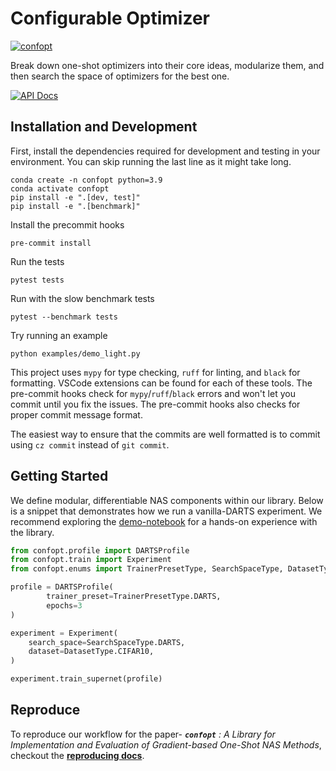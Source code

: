 # Configurable Optimizer

[![confopt](https://i.postimg.cc/xCsTZyrM/diagram-20250403.png)](https://postimg.cc/7G2kGzZZ)

Break down one-shot optimizers into their core ideas, modularize them, and then search the space of optimizers for the best one.

[![API Docs](https://img.shields.io/badge/docs-API-blue)](https://automl.github.io/ConfigurableOptimizer/index.html)


## Installation and Development
First, install the dependencies required for development and testing in your environment. You can skip running the last line as it might take long.

```
conda create -n confopt python=3.9
conda activate confopt
pip install -e ".[dev, test]"
pip install -e ".[benchmark]"
```

Install the precommit hooks
```
pre-commit install
```

Run the tests
```
pytest tests
```

Run with the slow benchmark tests
```
pytest --benchmark tests
```

Try running an example
```
python examples/demo_light.py
```

This project uses `mypy` for type checking, `ruff` for linting, and `black` for formatting. VSCode extensions can be found for each of these tools. The pre-commit hooks check for `mypy`/`ruff`/`black` errors and won't let you commit until you fix the issues. The pre-commit hooks also checks for proper commit message format.

The easiest way to ensure that the commits are well formatted is to commit using `cz commit` instead of `git commit`.

## Getting Started

We define modular, differentiable NAS components within our library. Below is a snippet that demonstrates how we run a vanilla-DARTS experiment. We recommend exploring the [demo-notebook](examples/notebooks/demo_notebook.ipynb) for a hands-on experience with the library.


```python 
from confopt.profile import DARTSProfile
from confopt.train import Experiment
from confopt.enums import TrainerPresetType, SearchSpaceType, DatasetType

profile = DARTSProfile(
        trainer_preset=TrainerPresetType.DARTS,
        epochs=3
)

experiment = Experiment(
    search_space=SearchSpaceType.DARTS,
    dataset=DatasetType.CIFAR10,
)

experiment.train_supernet(profile)

```

## Reproduce

To reproduce our workflow for the paper- 
***`confopt`** : A Library for Implementation and Evaluation of Gradient-based One-Shot NAS Methods*, checkout the **[reproducing docs](scripts/benchsuite_experiments/README.md)**.
